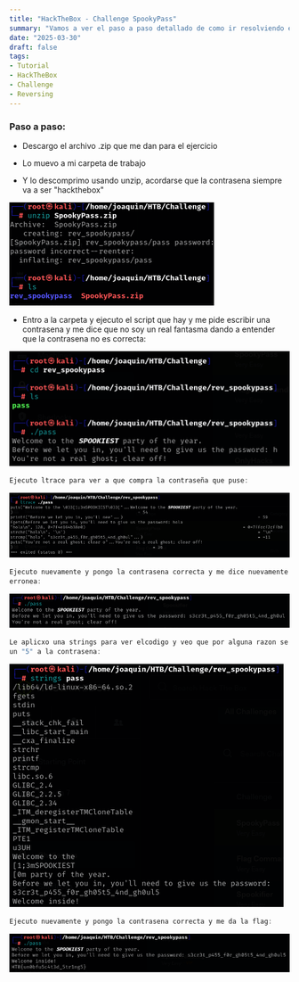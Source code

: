 ```yaml
---
title: "HackTheBox - Challenge SpookyPass"
summary: "Vamos a ver el paso a paso detallado de como ir resolviendo el challenge:"
date: "2025-03-30"
draft: false
tags:
- Tutorial
- HackTheBox
- Challenge
- Reversing
---
```

### Paso a paso:



- Descargo el archivo .zip que me dan para el ejercicio



- Lo muevo a mi carpeta de trabajo



- Y lo descomprimo usando unzip, acordarse que la contrasena siempre va a ser 
"hackthebox"

![Test Relative Image](./imagen.png)



- Entro a la carpeta y ejecuto el script que hay y me pide escribir una contrasena y 
me dice que no soy un real fantasma dando a entender que la contrasena no es 
correcta:

![Test Relative Image](./imagen2.png)


```js
Ejecuto ltrace para ver a que compra la contraseña que puse:
```
![Test Relative Image](./imagen3.png)


```js
Ejecuto nuevamente y pongo la contrasena correcta y me dice nuevamente contrasena 
erronea:
```
![Test Relative Image](./imagen4.png)


```js
Le aplicxo una strings para ver elcodigo y veo que por alguna razon se le escapaba 
un "5" a la contrasena:
```
![Test Relative Image](./imagen5.png)


```js
Ejecuto nuevamente y pongo la contrasena correcta y me da la flag:
```
![Test Relative Image](./imagen6.png)